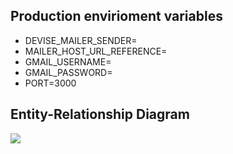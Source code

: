 ## Production envirioment variables
- DEVISE_MAILER_SENDER=
- MAILER_HOST_URL_REFERENCE=
- GMAIL_USERNAME=
- GMAIL_PASSWORD=
- PORT=3000

## Entity-Relationship Diagram
<image src="./erd.svg">
